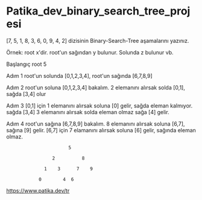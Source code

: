 # Patika_dev_binary_search_tree_projesi
[7, 5, 1, 8, 3, 6, 0, 9, 4, 2] dizisinin Binary-Search-Tree aşamalarını yazınız.

Örnek: root x'dir. root'un sağından y bulunur. Solunda z bulunur vb.

Başlangıç root 5

Adım 1 root'un solunda [0,1,2,3,4], root'un sağında [6,7,8,9]

Adım 2 root'un soluna [0,1,2,3,4] bakalım. 2 elemanını alırsak solda [0,1], sağda [3,4] olur

Adım 3 [0,1] için 1 elemanını alırsak soluna [0] gelir, sağda eleman kalmıyor. sağda [3,4] 3 elemanını alırsak solda eleman olmaz sağa [4] gelir.

Adım 4 root'un sağına [6,7,8,9] bakalım. 8 elemanını alırsak soluna [6,7], sağına [9] gelir. [6,7] için 7 elamanını alırsak soluna [6] gelir, sağında eleman olmaz.

                           5
                           
                     2          8
                     
                  1    3      7    9
                  
                0        4  6
                
 https://www.patika.dev/tr
